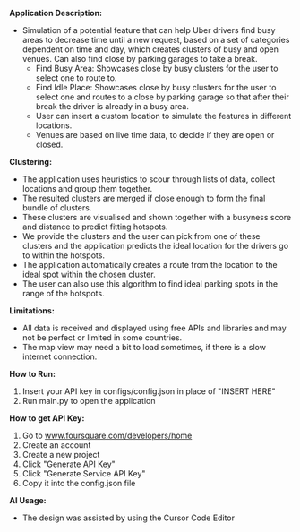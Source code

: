 **Application Description:**
  * Simulation of a potential feature that can help Uber drivers find busy areas to decrease time until a new request, based on a set of categories dependent on time and day, which creates clusters of busy and open venues. Can also find close by parking garages to take a break.
    * Find Busy Area: Showcases close by busy clusters for the user to select one to route to.
    * Find Idle Place: Showcases close by busy clusters for the user to select one and routes to a close by parking garage so that after their break the driver is already in a busy area.
    * User can insert a custom location to simulate the features in different locations.
    * Venues are based on live time data, to decide if they are open or closed.

**Clustering:**
 * The application uses heuristics to scour through lists of data, collect locations and group them together.
 * The resulted clusters are merged if close enough to form the final bundle of clusters.
 * These clusters are visualised and shown together with a busyness score and distance to predict fitting hotspots.
 * We provide the clusters and the user can pick from one of these clusters and the application predicts the ideal location for the drivers go to within the hotspots.
 * The application automatically creates a route from the location to the ideal spot within the chosen cluster.
 * The user can also use this algorithm to find ideal parking spots in the range of the hotspots.

**Limitations:**
  * All data is received and displayed using free APIs and libraries and may not be perfect or limited in some countries.
  * The map view may need a bit to load sometimes, if there is a slow internet connection.

**How to Run:**
  1) Insert your API key in configs/config.json in place of "INSERT HERE"
  2) Run main.py to open the application

**How to get API Key:**
  1) Go to www.foursquare.com/developers/home
  2) Create an account
  3) Create a new project
  4) Click "Generate API Key"
  5) Click "Generate Service API Key"
  6) Copy it into the config.json file

**AI Usage:**
 * The design was assisted by using the Cursor Code Editor
